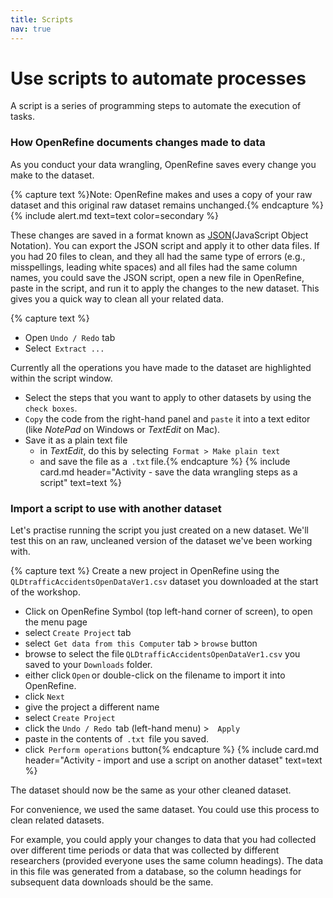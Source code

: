 ```yaml
---
title: Scripts
nav: true
---
```

# Use scripts to automate processes

A script is a series of programming steps to automate the execution of tasks.

### How OpenRefine documents changes made to data

As you conduct your data wrangling, OpenRefine saves every change you make to the dataset. 

{% capture text %}Note:
OpenRefine makes and uses a copy of your raw dataset and this original raw dataset remains unchanged.{% endcapture %}
{% include alert.md text=text color=secondary %}

These changes are saved in a format known as [JSON](https://en.wikipedia.org/wiki/JSON)(JavaScript Object Notation). You can export the JSON script and apply it to other data files. If you had 20 files to clean, and they all had the same type of errors (e.g., misspellings, leading white spaces) and all files had the same column names, you could save the JSON script, open a new file in OpenRefine, paste in the script, and run it to apply the changes to the new dataset. This gives you a quick way to clean all your related data.

{% capture text %}
- Open  `Undo / Redo`  tab
- Select  `Extract ...`

Currently all the operations you have made to the dataset are highlighted within the script window.

- Select the steps that you want to apply to other datasets by using the `check boxes`.
- `Copy` the code from the right-hand panel and `paste` it into a text editor (like *NotePad* on Windows or *TextEdit* on Mac). 
- Save it as a plain text file
  - in *TextEdit*, do this by selecting  `Format > Make plain text` 
  - and save the file as a  `.txt` file.{% endcapture %} {% include card.md header="Activity - save the data wrangling steps as a script" text=text %}

### Import a script to use with another dataset

Let's practise running the script you just created on a new dataset. We'll test this on an raw, uncleaned version of the dataset we've been working with.

{% capture text %}
Create a new project in OpenRefine using the  `QLDtrafficAccidentsOpenDataVer1.csv`  dataset you downloaded at the start of the workshop.
- Click on OpenRefine Symbol (top left-hand corner of screen), to open the menu page
- select  `Create Project`  tab
- select  `Get data from this Computer` tab >  `browse`  button
- browse to select the file `QLDtrafficAccidentsOpenDataVer1.csv` you saved to your `Downloads` folder.
- either click `Open` or double-click on the filename to import it into OpenRefine.
- click  `Next`
- give the project a different name 
- select  `Create Project`
- click the  `Undo / Redo`  tab (left-hand menu) >  ` Apply`
- paste in the contents of  `.txt`  file you saved.
- click  `Perform operations`  button{% endcapture %} {% include card.md header="Activity - import and use a script on another dataset" text=text %}

The dataset should now be the same as your other cleaned dataset.

For convenience, we used the same dataset.  You could use this process to clean related datasets.

For example, you could apply your changes to data that you had collected over different time periods or data that was collected by different researchers (provided everyone uses the same column headings). The data in this file was generated from a database, so the column headings for subsequent data downloads should be the same. 
